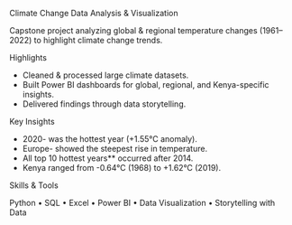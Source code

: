 Climate Change Data Analysis & Visualization

Capstone project analyzing global & regional temperature changes (1961–2022) to highlight climate change trends.

 Highlights

* Cleaned & processed large climate datasets.
* Built Power BI dashboards for global, regional, and Kenya-specific insights.
* Delivered findings through data storytelling.

Key Insights

* 2020- was the hottest year (+1.55°C anomaly).
* Europe- showed the steepest rise in temperature.
* All top 10 hottest years** occurred after 2014.
* Kenya ranged from -0.64°C (1968) to +1.62°C (2019).

Skills & Tools

Python • SQL • Excel • Power BI • Data Visualization • Storytelling with Data
